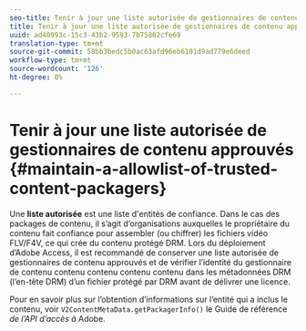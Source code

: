 ```yaml
---
seo-title: Tenir à jour une liste autorisée de gestionnaires de contenu approuvés
title: Tenir à jour une liste autorisée de gestionnaires de contenu approuvés
uuid: ad40993c-15c3-43b2-9593-7b75802cfe69
translation-type: tm+mt
source-git-commit: 58bb3bedc5b0ac63afd96eb6101d9ad779e6deed
workflow-type: tm+mt
source-wordcount: '126'
ht-degree: 0%

---
```



# Tenir à jour une liste autorisée de gestionnaires de contenu approuvés {#maintain-a-allowlist-of-trusted-content-packagers}

Une **liste autorisée** est une liste d&#39;entités de confiance. Dans le cas des packages de contenu, il s’agit d’organisations auxquelles le propriétaire du contenu fait confiance pour assembler (ou chiffrer) les fichiers vidéo FLV/F4V, ce qui crée du contenu protégé DRM. Lors du déploiement d’Adobe Access, il est recommandé de conserver une liste autorisée de gestionnaires de contenu approuvés et de vérifier l’identité du gestionnaire de contenu contenu contenu contenu contenu dans les métadonnées DRM (l’en-tête DRM) d’un fichier protégé par DRM avant de délivrer une licence.

Pour en savoir plus sur l’obtention d’informations sur l’entité qui a inclus le contenu, voir `V2ContentMetaData.getPackagerInfo()` le Guide de référence *de l’API d’accès à* Adobe.

